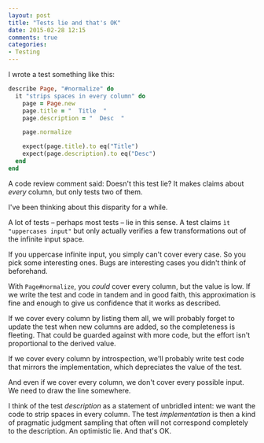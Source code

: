 ```yaml
---
layout: post
title: "Tests lie and that's OK"
date: 2015-02-28 12:15
comments: true
categories:
- Testing
---
```


I wrote a test something like this:

```ruby linenos:false
describe Page, "#normalize" do
  it "strips spaces in every column" do
    page = Page.new
    page.title = "  Title  "
    page.description = "  Desc  "

    page.normalize

    expect(page.title).to eq("Title")
    expect(page.description).to eq("Desc")
  end
end
```

A code review comment said: Doesn't this test lie? It makes claims about *every* column, but only tests two of them.

I've been thinking about this disparity for a while.

A lot of tests – perhaps most tests – lie in this sense. A test claims `ìt "uppercases input"` but only actually verifies a few transformations out of the infinite input space.

If you uppercase infinite input, you simply can't cover every case. So you pick some interesting ones. Bugs are interesting cases you didn't think of beforehand.

With `Page#normalize`, you *could* cover every column, but the value is low. If we write the test and code in tandem and in good faith, this approximation is fine and enough to give us confidence that it works as described.

If we cover every column by listing them all, we will probably forget to update the test when new columns are added, so the completeness is fleeting. That could be guarded against with more code, but the effort isn't proportional to the derived value.

If we cover every column by introspection, we'll probably write test code that mirrors the implementation, which depreciates the value of the test.

And even if we cover every column, we don't cover every possible input. We need to draw the line somewhere.

I think of the test *description* as a statement of unbridled intent: we want the code to strip spaces in every column. The test *implementation* is then a kind of pragmatic judgment sampling that often will not correspond completely to the description. An optimistic lie. And that's OK.
